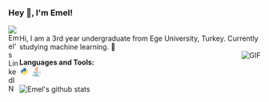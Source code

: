 ### Hey 👋, I'm Emel!

<a href="https://www.linkedin.com/in/emel-kayac%C4%B1-825a19178/">
  <img align="left" alt="Emel's LinkedIN" width="22px" src="https://cdn.jsdelivr.net/npm/simple-icons@v3/icons/linkedin.svg" />
<a />



<br />
Hi, I am a 3rd year undergraduate from Ege University, Turkey. Currently studying machine learning. 🤖
<br />

  <img align="right" alt="GIF" src="https://media.giphy.com/media/tczJoRU7XwBS8/giphy.gif" />
  
**Languages and Tools:**  
<code><img height="20" src="https://raw.githubusercontent.com/github/explore/80688e429a7d4ef2fca1e82350fe8e3517d3494d/topics/python/python.png"></code>
<code><img height="20" src="https://raw.githubusercontent.com/github/explore/80688e429a7d4ef2fca1e82350fe8e3517d3494d/topics/java/java.png"></code>


![Emel's github stats](https://github-readme-stats.vercel.app/api?username=emel-kayaci&show_icons=true&hide_border=true)
